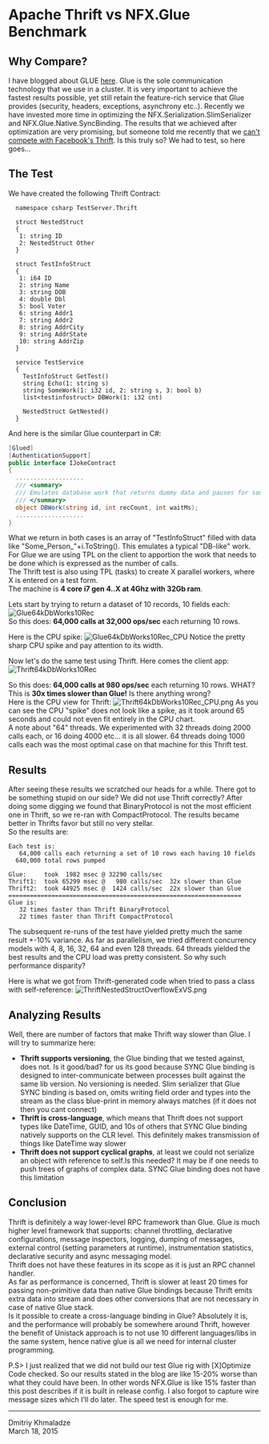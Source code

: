 # Apache Thrift vs NFX.Glue Benchmark

## Why Compare?
I have blogged about GLUE [here](/archive/blog/2014/08/glue-interprocess-communication.html "NFX.Glue - Interprocess Communication"). Glue is the sole communication technology that we use in a cluster. It is very important to achieve the fastest results possible, yet still retain the feature-rich service that Glue provides (security, headers, exceptions, asynchrony etc..). Recently we have invested more time in optimizing the NFX.Serialization.SlimSerializer and NFX.Glue.Native.SyncBinding. The results that we achieved after optimization are very promising, but someone told me recently that we <a href="https://en.wikipedia.org/wiki/Apache_Thrift" target="_blank" title="Apache Thrift">can't compete with Facebook's Thrift</a>. Is this truly so? We had to test, so here goes...

## The Test
We have created the following Thrift Contract:
```thrift
  namespace csharp TestServer.Thrift
 
  struct NestedStruct
  {
   1: string ID
   2: NestedStruct Other
  }
 
  struct TestInfoStruct 
  {
   1: i64 ID
   2: string Name
   3: string DOB
   4: double Dbl
   5: bool Voter
   6: string Addr1
   7: string Addr2
   8: string AddrCity
   9: string AddrState
   10: string AddrZip
  }
 
  service TestService
  {
    TestInfoStruct GetTest()
    string Echo(1: string s)
    string SomeWork(1: i32 id, 2: string s, 3: bool b)
    list<testinfostruct> DBWork(1: i32 cnt)
    
    NestedStruct GetNested()  
  }
```

And here is the similar Glue counterpart in C#:
```cs
[Glued]
[AuthenticationSupport]
public interface IJokeContract
{
  ...................
  /// <summary>
  /// Emulates database work that returns dummy data and pauses for some interval emulating blocking backend access
  /// </summary>
  object DBWork(string id, int recCount, int waitMs);
  ...................
}
```
What we return in both cases is an array of "TestInfoStruct" filled with data like "Some_Person_"+i.ToString(). This emulates a typical "DB-like" work.  
For Glue we are using TPL on the client to apportion the work that needs to be done which is expressed as the number of calls.  
The Thrift test is also using TPL (tasks) to create X parallel workers, where X is entered on a test form.  
The machine is **4 core i7 gen 4..X at 4Ghz with 32Gb ram**.

Lets start by trying to return a dataset of 10 records, 10 fields each:
![Glue64kDbWorks10Rec](../../../../images/archive/Glue64kDbWorks10Rec.png)  
So this does: **64,000 calls at 32,000 ops/sec** each returning 10 rows.  

Here is the CPU spike:
![Glue64kDbWorks10Rec_CPU](../../../../images/archive/Glue64kDbWorks10Rec_CPU.png)
Notice the pretty sharp CPU spike and pay attention to its width.

Now let's do the same test using Thrift. Here comes the client app:
![Thrift64kDbWorks10Rec](../../../../images/archive/Thrift64kDbWorks10Rec.png)

So this does: **64,000 calls at 980 ops/sec** each returning 10 rows. WHAT? This is **30x times slower than Glue!** Is there anything wrong?  
Here is the CPU view for Thrift:
![Thrift64kDbWorks10Rec_CPU.png](../../../../images/archive/Thrift64kDbWorks10Rec_CPU.png)
As you can see the CPU "spike" does not look like a spike, as it took around 65 seconds and could not even fit entirely in the CPU chart.  
A note about "64" threads. We experimented with 32 threads doing 2000 calls each, or 16 doing 4000 etc... it is all slower. 64 threads doing 1000 calls each was the most optimal case on that machine for this Thrift test.

## Results
After seeing these results we scratched our heads for a while. There got to be something stupid on our side? We did not use Thrift correctly? After doing some digging we found that BinaryProtocol is not the most efficient one in Thrift, so we re-ran with CompactProtocol. The results became better in Thrifts favor but still no very stellar.  
So the results are:
```
Each test is:
   64,000 calls each returning a set of 10 rows each having 10 fields
  640,000 total rows pumped
 
Glue:     took  1982 msec @ 32290 calls/sec
Thrift1:  took 65299 msec @   980 calls/sec  32x slower than Glue
Thrift2:  took 44925 msec @  1424 calls/sec  22x slower than Glue
=================================================================
Glue is:
   32 times faster than Thrift BinaryProtocol
   22 times faster than Thrift CompactProtocol
```
The subsequent re-runs of the test have yielded pretty much the same result +-10% variance. 
As far as parallelism, we tried different concurrency models with 4, 8, 16, 32, 64 and even 128 threads.
64 threads yielded the best results and the CPU load was pretty consistent. So why such performance disparity?

Here is what we got from Thrift-generated code when tried to pass a class with self-reference:
![ThriftNestedStructOverflowExVS.png](../../../../images/archive/ThriftNestedStructOverflowExVS.png)

## Analyzing Results
Well, there are number of factors that make Thrift way slower than Glue. I will try to summarize here:
- **Thrift supports versioning**, the Glue binding that we tested against, does not.
Is it good/bad? for us its good because SYNC Glue binding is designed to inter-communicate between processes built against the same lib version.
No versioning is needed. Slim serializer that Glue SYNC binding is based on, omits writing field order and types into the stream as the class blue-print 
in memory always matches (if it does not then you cant connect)
- **Thrift is cross-language**, which means that Thrift does not support types like DateTime, GUID, and 10s of others that SYNC Glue binding natively supports on the CLR level.
This definitely makes transmission of things like DateTime way slower
- **Thrift does not support cyclical graphs**, at least we could not serialize an object with reference to self.Is this needed?
It may be if one needs to push trees of graphs of complex data. SYNC Glue binding does not have this limitation

## Conclusion
Thrift is definitely a way lower-level RPC framework than Glue. Glue is much higher level framework that supports: channel throttling, declarative configurations, message inspectors, logging, dumping of messages, external control (setting parameters at runtime), instrumentation statistics, declarative security and async messaging model.  
Thrift does not have these features in its scope as it is just an RPC channel handler.  
As far as performance is concerned, Thrift is slower at least 20 times for passing non-primitive data than native Glue bindings because Thrift emits extra data into stream and does other conversions that are not necessary in case of native Glue stack.  
Is it possible to create a cross-language binding in Glue? Absolutely it is, and the performance will probably be somewhere around Thrift, however the benefit of Unistack approach is to not use 10 different languages/libs in the same system, hence native glue is all we need for internal cluster programming.

P.S> I just realized that we did not build our test Glue rig with [X]Optimize Code checked. So our results stated in the blog are like 15-20% worse than what they could have been. In other words NFX.Glue is like 15% faster than this post describes if it is built in release config. I also forgot to capture wire message sizes which I'll do later. The speed test is enough for me.

---
Dmitriy Khmaladze  
March 18, 2015